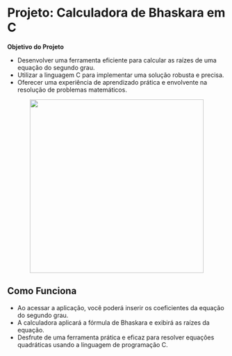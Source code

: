 
# Projeto: Calculadora de Bhaskara em C

**Objetivo do Projeto**
- Desenvolver uma ferramenta eficiente para calcular as raízes de uma equação do segundo grau.
- Utilizar a linguagem C para implementar uma solução robusta e precisa.
- Oferecer uma experiência de aprendizado prática e envolvente na resolução de problemas matemáticos.

<div align="center">
<img src="https://github.com/Saraiva97/Bhaskara-C/assets/93497276/55fe9265-0849-4c33-8976-4a7972d1e103" style="width: 400px"/>
</div>

## Como Funciona
- Ao acessar a aplicação, você poderá inserir os coeficientes da equação do segundo grau.
- A calculadora aplicará a fórmula de Bhaskara e exibirá as raízes da equação.
- Desfrute de uma ferramenta prática e eficaz para resolver equações quadráticas usando a linguagem de programação C.



